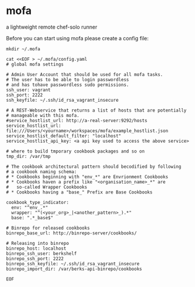 # mofa
a lightweight remote chef-solo runner

Before you can start using mofa please create a config file:

    mkdir ~/.mofa

    cat <<EOF > ~/.mofa/config.yaml
    # global mofa settings

    # Admin User Account that should be used for all mofa tasks.
    # The user has to be able to login passwordless
    # and has tohave passwordless sudo permissions.
    ssh_user: vagrant
    ssh_port: 2222
    ssh_keyfile: ~/.ssh/id_rsa_vagrant_insecure

    # A REST-Webservice that returns a list of hosts that are potentially
    # manageable with this mofa.
    #service_hostlist_url: http://a-real-server:9292/hosts
    service_hostlist_url: file:///Users/<yourname>/workspaces/mofa/example_hostlist.json
    service_hostlist_default_filter: "localhost"
    service_hostlist_api_key: <a api key used to access the above service>

    # where to build tmporary cookbook packages and so on
    tmp_dir: /var/tmp

    # The cookbook architectural pattern should becodified by following
    # a cookbook naming schema:
    # * Cookbooks beginning with "env_*" are Envrionment Cookbooks
    # * Cookbooks haven a prefix like "<organisation_name>_*" are
    #   so-called Wrapper Cookbooks
    # * Cookbooks having a "base_" Prefix are Base Cookbooks

    cookbook_type_indicator:
      env: "^env_.*"
      wrapper: "^(<your_org>_|<another_pattern>_).*"
      base: ".*_base$"

    # Binrepo for released cookbooks
    binrepo_base_url: http://binrepo-server/cookbooks/

    # Releasing into binrepo
    binrepo_host: localhost
    binrepo_ssh_user: berkshelf
    binrepo_ssh_port: 2222
    binrepo_ssh_keyfile: ~/.ssh/id_rsa_vagrant_insecure
    binrepo_import_dir: /var/berks-api-binrepo/cookbooks

    EOF




